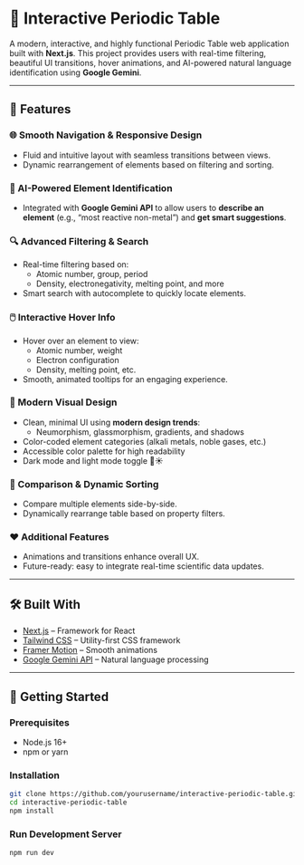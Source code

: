 # 🧪 Interactive Periodic Table

A modern, interactive, and highly functional Periodic Table web application built with **Next.js**. This project provides users with real-time filtering, beautiful UI transitions, hover animations, and AI-powered natural language identification using **Google Gemini**.

---

## 🚀 Features

### 🌐 Smooth Navigation & Responsive Design
- Fluid and intuitive layout with seamless transitions between views.
- Dynamic rearrangement of elements based on filtering and sorting.

### 🧠 AI-Powered Element Identification
- Integrated with **Google Gemini API** to allow users to **describe an element** (e.g., “most reactive non-metal”) and **get smart suggestions**.

### 🔍 Advanced Filtering & Search
- Real-time filtering based on:
  - Atomic number, group, period
  - Density, electronegativity, melting point, and more
- Smart search with autocomplete to quickly locate elements.

### 🖱️ Interactive Hover Info
- Hover over an element to view:
  - Atomic number, weight
  - Electron configuration
  - Density, melting point, etc.
- Smooth, animated tooltips for an engaging experience.

### 🎨 Modern Visual Design
- Clean, minimal UI using **modern design trends**:
  - Neumorphism, glassmorphism, gradients, and shadows
- Color-coded element categories (alkali metals, noble gases, etc.)
- Accessible color palette for high readability
- Dark mode and light mode toggle 🌙☀️

### 🧬 Comparison & Dynamic Sorting
- Compare multiple elements side-by-side.
- Dynamically rearrange table based on property filters.

### ❤️ Additional Features
- Animations and transitions enhance overall UX.
- Future-ready: easy to integrate real-time scientific data updates.
---

## 🛠️ Built With

- [Next.js](https://nextjs.org/) – Framework for React
- [Tailwind CSS](https://tailwindcss.com/) – Utility-first CSS framework
- [Framer Motion](https://www.framer.com/motion/) – Smooth animations
- [Google Gemini API](https://ai.google.dev/) – Natural language processing


---

## 🧪 Getting Started

### Prerequisites

- Node.js 16+
- npm or yarn

### Installation

```bash
git clone https://github.com/yourusername/interactive-periodic-table.git
cd interactive-periodic-table
npm install
```

### Run Development Server
```bash
npm run dev
```
